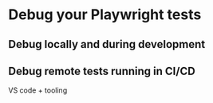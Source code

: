 # Debug your Playwright tests


## Debug locally and during development


## Debug remote tests running in CI/CD


VS code + tooling
